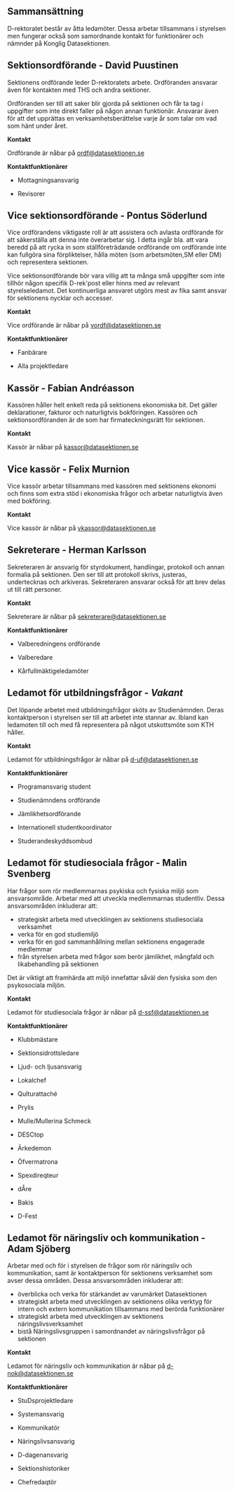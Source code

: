 Sammansättning
--------------

D-rektoratet består av åtta ledamöter. Dessa arbetar tillsammans i
styrelsen men fungerar också som samordnande kontakt för funktionärer
och nämnder på Konglig Datasektionen.

## Sektionsordförande - David Puustinen

Sektionens ordförande leder D-rektoratets arbete. Ordföranden ansvarar
även för kontakten med THS och andra sektioner.

Ordföranden ser till att saker blir gjorda på sektionen och får ta tag i
uppgifter som inte direkt faller på någon annan funktionär. Ansvarar
även för att det upprättas en verksamhetsberättelse varje år som talar
om vad som hänt under året.

__Kontakt__

Ordförande är nåbar på [ordf@datasektionen.se](mailto:ordf@datasektionen.se)

__Kontaktfunktionärer__

* Mottagningsansvarig

* Revisorer

## Vice sektionsordförande - Pontus Söderlund

Vice ordförandens viktigaste roll är att assistera och avlasta
ordförande för att säkerställa att denna inte överarbetar sig. I detta
ingår bla. att vara beredd på att rycka in som ställföreträdande
ordförande om ordförande inte kan fullgöra sina förpliktelser, hålla
möten (som arbetsmöten,SM eller DM) och representera sektionen.

Vice sektionsordförande bör vara villig att ta många små uppgifter som
inte tillhör någon specifik D-rek'post eller hinns med av relevant
styrelseledamot. Det kontinuerliga ansvaret utgörs mest av fika samt
ansvar för sektionens nycklar och accesser.

__Kontakt__

Vice ordförande är nåbar på [vordf@datasektionen.se](mailto:vordf@datasektionen.se)

__Kontaktfunktionärer__

* Fanbärare

* Alla projektledare

## Kassör - Fabian Andréasson

Kassören håller helt enkelt reda på sektionens ekonomiska bit. Det
gäller deklarationer, fakturor och naturligtvis bokföringen. Kassören
och sektionsordföranden är de som har firmateckningsrätt för sektionen.

__Kontakt__

Kassör är nåbar på [kassor@datasektionen.se](mailto:kassor@datasektionen.se)

## Vice kassör - Felix Murnion

Vice kassör arbetar tillsammans med kassören med sektionens ekonomi och finns
som extra stöd i ekonomiska frågor och arbetar naturligtvis även med bokföring.

__Kontakt__

Vice kassör är nåbar på [vkassor@datasektionen.se](mailto:vkassor@datasektionen.se)

## Sekreterare - Herman Karlsson

Sekreteraren är ansvarig för styrdokument, handlingar, protokoll och annan
formalia på sektionen.
Den ser till att protokoll skrivs, justeras, undertecknas och arkiveras.
Sekreteraren ansvarar också för att brev delas ut till rätt personer.

__Kontakt__

Sekreterare är nåbar på [sekreterare@datasektionen.se](mailto:sekreterare@datasektionen.se)

__Kontaktfunktionärer__

* Valberedningens ordförande

* Valberedare

* Kårfullmäktigeledamöter


## Ledamot för utbildningsfrågor - *Vakant*

Det löpande arbetet med utbildningsfrågor sköts av Studienämnden. Deras
kontaktperson i styrelsen ser till att arbetet inte stannar av. Ibland
kan ledamoten till och med få representera på något utskottsmöte som KTH
håller.

__Kontakt__

Ledamot för utbildningsfrågor är nåbar på [d-uf@datasektionen.se](mailto:d-uf@datasektionen.se)

__Kontaktfunktionärer__

* Programansvarig student

* Studienämndens ordförande

* Jämlikhetsordförande

* Internationell studentkoordinator

* Studerandeskyddsombud


## Ledamot för studiesociala frågor - Malin Svenberg

Har frågor som rör medlemmarnas psykiska
och fysiska miljö som ansvarsområde. Arbetar med att utveckla
medlemmarnas
studentliv. Dessa ansvarsområden inkluderar att:

* strategiskt arbeta med utvecklingen av sektionens studiesociala
verksamhet
* verka för en god studiemiljö
* verka för en god sammanhållning mellan sektionens engagerade medlemmar
* från styrelsen arbeta med frågor som berör jämlikhet, mångfald och
likabehandling
på sektionen

Det är viktigt att framhärda att miljö innefattar såväl den fysiska som
den psykosociala miljön.

__Kontakt__

Ledamot för studiesociala frågor är nåbar på [d-ssf@datasektionen.se](mailto:d-ssf@datasektionen.se)

__Kontaktfunktionärer__

* Klubbmästare

* Sektionsidrottsledare

* Ljud- och ljusansvarig

* Lokalchef

* Qulturattaché

* Prylis

* Mulle/Mullerina Schmeck

* DESCtop

* Ärkedemon

* Öfvermatrona

* Spexdireqteur

* dÅre

* Bakis

* D-Fest

## Ledamot för näringsliv och kommunikation - Adam Sjöberg

Arbetar med och för i styrelsen de frågor
som rör näringsliv och kommunikation, samt är kontaktperson för
sektionens verksamhet
som avser dessa områden. Dessa ansvarsområden inkluderar att:

* överblicka och verka för stärkandet av varumärket Datasektionen
* strategiskt arbeta med utvecklingen av sektionens olika verktyg för intern och extern kommunikation tillsammans med berörda funktionärer
* strategiskt arbeta med utvecklingen av sektionens näringslivsverksamhet
* bistå Näringslivsgruppen i samordnandet av näringslivsfrågor på sektionen

__Kontakt__

Ledamot för näringsliv och kommunikation är nåbar på [d-nok@datasektionen.se](mailto:d-nok@datasektionen.se)

__Kontaktfunktionärer__

* StuDsprojektledare

* Systemansvarig

* Kommunikatör

* Näringslivsansvarig

* D-dagenansvarig

* Sektionshistoriker

* Chefredaqtör

